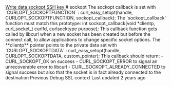 <a href="write.html" class="navButton-94f2579c--pageItemWithChildrenNested-2c5d8183--navButtonClickable-161b88ca">
<span class="text-4505230f--UIH300-2063425d--textContentFamily-49a318e1--navButtonLabel-14a4968f">Write data</span>
</a>
<a href="sockopt.html" class="navButton-94f2579c--pageItemWithChildrenNested-2c5d8183--navButtonClickable-161b88ca--navButtonOpened-6a88552e">
<span class="text-4505230f--UIH300-2063425d--textContentFamily-49a318e1--navButtonLabel-14a4968f">sockopt</span>
</a>
<a href="sshkey.html" class="navButton-94f2579c--pageItemWithChildrenNested-2c5d8183--navButtonClickable-161b88ca">
<span class="text-4505230f--UIH300-2063425d--textContentFamily-49a318e1--navButtonLabel-14a4968f">SSH key</span>
</a># <span class="text-4505230f--DisplayH900-bfb998fa--textContentFamily-49a318e1">sockopt</span>
<span class="text-4505230f--UIH300-2063425d--textUIFamily-5ebd8e40--text-8ee2c8b2">
</span>
<span class="text-4505230f--TextH400-3033861f--textContentFamily-49a318e1">
<span data-key="69203f0c54d14c82b71ddfdebcfe5d55">
<span data-offset-key="69203f0c54d14c82b71ddfdebcfe5d55:0">The sockopt callback is set with </span>
<span data-offset-key="69203f0c54d14c82b71ddfdebcfe5d55:1">`CURLOPT_SOCKOPTFUNCTION`</span>
<span data-offset-key="69203f0c54d14c82b71ddfdebcfe5d55:2">:</span>
</span>
</span>    curl_easy_setopt(handle, CURLOPT_SOCKOPTFUNCTION, sockopt_callback);<span class="text-4505230f--TextH400-3033861f--textContentFamily-49a318e1">
<span data-key="82df76fd020d40b28fee70568f4bc0b8">
<span data-offset-key="82df76fd020d40b28fee70568f4bc0b8:0">The </span>
<span data-offset-key="82df76fd020d40b28fee70568f4bc0b8:1">`sockopt_callback`</span>
<span data-offset-key="82df76fd020d40b28fee70568f4bc0b8:2"> function must match this prototype:</span>
</span>
</span>    int sockopt_callback(void *clientp,                     curl_socket_t curlfd,                     curlsocktype purpose);<span class="text-4505230f--TextH400-3033861f--textContentFamily-49a318e1">
<span data-key="19c801ef27014fc89b774199bab2a1f6">
<span data-offset-key="19c801ef27014fc89b774199bab2a1f6:0">This callback function gets called by libcurl when a new socket has been created but before the connect call, to allow applications to change specific socket options.</span>
</span>
</span>
<span class="text-4505230f--TextH400-3033861f--textContentFamily-49a318e1">
<span data-key="70de59fe20864ab6935791e83536ca88">
<span data-offset-key="70de59fe20864ab6935791e83536ca88:0">The </span>
<span data-offset-key="70de59fe20864ab6935791e83536ca88:1">**clientp**</span>
<span data-offset-key="70de59fe20864ab6935791e83536ca88:2"> pointer points to the private data set with </span>
<span data-offset-key="70de59fe20864ab6935791e83536ca88:3">`CURLOPT_SOCKOPTDATA`</span>
<span data-offset-key="70de59fe20864ab6935791e83536ca88:4">:</span>
</span>
</span>    curl_easy_setopt(handle, CURLOPT_SOCKOPTDATA, custom_pointer);<span class="text-4505230f--TextH400-3033861f--textContentFamily-49a318e1">
<span data-key="8720eb764498493a91a49c0950bc246b">
<span data-offset-key="8720eb764498493a91a49c0950bc246b:0">This callback should return:</span>
</span>
</span>- <span class="text-4505230f--TextH400-3033861f--textContentFamily-49a318e1">
<span data-key="962ed33690514980bd6d3430450906a0">
<span data-offset-key="962ed33690514980bd6d3430450906a0:0">CURL_SOCKOPT_OK on success</span>
</span>
</span>- <span class="text-4505230f--TextH400-3033861f--textContentFamily-49a318e1">
<span data-key="b925e0832a4845a88cdeae453e20146b">
<span data-offset-key="b925e0832a4845a88cdeae453e20146b:0">CURL_SOCKOPT_ERROR to signal an unrecoverable error to libcurl</span>
</span>
</span>- <span class="text-4505230f--TextH400-3033861f--textContentFamily-49a318e1">
<span data-key="c7dfa07c22264aa08c2c9b891ceaf561">
<span data-offset-key="c7dfa07c22264aa08c2c9b891ceaf561:0">CURL_SOCKOPT_ALREADY_CONNECTED to signal success but also that the socket is</span>
</span>
</span>  <span class="text-4505230f--TextH400-3033861f--textContentFamily-49a318e1">
<span data-key="9ef31a5e609540be9d8eb792d4f41a46">
<span data-offset-key="9ef31a5e609540be9d8eb792d4f41a46:0">in fact already connected to the destination</span>
</span>
</span>
<a href="debug.html" class="reset-3c756112--card-6570f064--whiteCard-fff091a4--cardPrevious-56a5e674">
</a>
<span class="text-4505230f--TextH200-a3425406--textContentFamily-49a318e1">Previous</span>
<span class="text-4505230f--UIH400-4e41e82a--textContentFamily-49a318e1">Debug</span>
<a href="sslcontext.html" class="reset-3c756112--card-6570f064--whiteCard-fff091a4--cardNext-19241c42">
</a>
<span class="text-4505230f--UIH400-4e41e82a--textContentFamily-49a318e1">SSL context</span>
<span class="text-4505230f--TextH200-a3425406--textContentFamily-49a318e1">Last updated 2 years ago</span>

